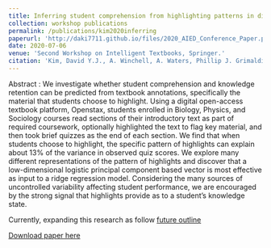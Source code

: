 ```yaml
---
title: Inferring student comprehension from highlighting patterns in digital textbooks: An exploration in an authentic learning platform.
collection: workshop publications
permalink: /publications/kim2020inferring
paperurl: 'http://daki7711.github.io/files/2020_AIED_Conference_Paper.pdf'
date: 2020-07-06
venue: 'Second Workshop on Intelligent Textbooks, Springer.'
citation: 'Kim, David Y.J., A. Winchell, A. Waters, Phillip J. Grimaldi, Richard Baraniuk and M. Mozer. “Inferring Student Comprehension from Highlighting Patterns in Digital Textbooks: An Exploration in an Authentic Learning Platform.” iTextbooks@AIED (2020).'
---
```


Abstract : We investigate whether student comprehension and knowledge retention can be predicted from textbook annotations, specifically the material that students choose to highlight. Using a digital open-access textbook platform, Openstax, students enrolled in Biology, Physics, and Sociology courses read sections of their introductory text as part of required coursework, optionally highlighted the text to flag key material, and then took brief quizzes as the end of each section. We find that when students choose to highlight, the specific pattern of highlights can explain about 13% of the variance in observed quiz scores. We explore many different representations of the pattern of highlights and discover that a low-dimensional logistic principal component based vector is most effective as input to a ridge regression model. Considering the many sources of uncontrolled variability affecting student performance, we are encouraged by the strong signal that highlights provide as to a student’s knowledge state.

Currently, expanding this research as follow [future outline](http://daki7711.github.io/files/Highlight_Research_outline.pdf)

[Download paper here](http://daki7711.github.io/files/2020_AIED_Conference_Paper.pdf)
